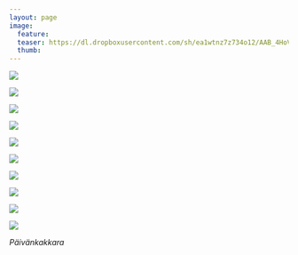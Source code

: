 ```yaml
---
layout: page
image:
  feature:
  teaser: https://dl.dropboxusercontent.com/sh/ea1wtnz7z734o12/AAB_4HoV5pBWIf4jmdU0hP6wa/luontokuvat/kes%C3%A4/7/DS31640-245px.jpg
  thumb:
---
```


[![](https://dl.dropboxusercontent.com/sh/ea1wtnz7z734o12/AABMRea8W75eeSeCWNtr5TG5a/luontokuvat/kes%C3%A4/7/DS31620-800px.jpg)](https://dl.dropboxusercontent.com/sh/ea1wtnz7z734o12/AADA5jFqglZcK-U-N7Ub7Q2fa/luontokuvat/kes%C3%A4/7/DS31620.jpg)

[![](https://dl.dropboxusercontent.com/sh/ea1wtnz7z734o12/AAA2Hhqcr0K3XQOWhfOeMXfoa/luontokuvat/kes%C3%A4/7/DS31619-800px.jpg)](https://dl.dropboxusercontent.com/sh/ea1wtnz7z734o12/AAD1PaVZxMNFZjGSJ1ApkzNKa/luontokuvat/kes%C3%A4/7/DS31619.jpg)

[![](https://dl.dropboxusercontent.com/sh/ea1wtnz7z734o12/AADbZmwh23QRgnB0bqHKMAdya/luontokuvat/kes%C3%A4/7/DS31623-800px.jpg)](https://dl.dropboxusercontent.com/sh/ea1wtnz7z734o12/AACjmkKfD7xh6Qul3ohsMGHca/luontokuvat/kes%C3%A4/7/DS31623.jpg)

[![](https://dl.dropboxusercontent.com/sh/ea1wtnz7z734o12/AABie1xf5o9qk0nrgfN799F9a/luontokuvat/kes%C3%A4/7/DS31624-800px.jpg)](https://dl.dropboxusercontent.com/sh/ea1wtnz7z734o12/AAByBt7m1fL6lucJDXAMJnNMa/luontokuvat/kes%C3%A4/7/DS31624.jpg)

[![](https://dl.dropboxusercontent.com/sh/ea1wtnz7z734o12/AABYSrXH7vfrGvCgCeLaDXm4a/luontokuvat/kes%C3%A4/7/DS31625-800px.jpg)](https://dl.dropboxusercontent.com/sh/ea1wtnz7z734o12/AAA62c1yeplAoEurLqO9zoP5a/luontokuvat/kes%C3%A4/7/DS31625.jpg)

[![](https://dl.dropboxusercontent.com/sh/ea1wtnz7z734o12/AAAtLbp-ZnOrIY693hwFYYSIa/luontokuvat/kes%C3%A4/7/DS31640-800px.jpg)](https://dl.dropboxusercontent.com/sh/ea1wtnz7z734o12/AAB-oMuWbskVwY0vmpxDAhOja/luontokuvat/kes%C3%A4/7/DS31640.jpg)

[![](https://dl.dropboxusercontent.com/sh/ea1wtnz7z734o12/AACH2Ij50V3omJLduwC2UCJ1a/luontokuvat/kes%C3%A4/7/DS31636-800px.jpg)](https://dl.dropboxusercontent.com/sh/ea1wtnz7z734o12/AAAnuQSUKt8C1ieXX207wJuPa/luontokuvat/kes%C3%A4/7/DS31636.jpg)

[![](https://dl.dropboxusercontent.com/sh/ea1wtnz7z734o12/AACykzwQ-U2NLv3_EmRrRMRoa/luontokuvat/kes%C3%A4/7/DS31637-800px.jpg)](https://dl.dropboxusercontent.com/sh/ea1wtnz7z734o12/AABiemMIcvbve3mGfY_JLv_Ha/luontokuvat/kes%C3%A4/7/DS31637.jpg)

[![](https://dl.dropboxusercontent.com/sh/ea1wtnz7z734o12/AADuKcWKWIlcPcKCGe-3-9q_a/luontokuvat/kes%C3%A4/7/DS31642-800px.jpg)](https://dl.dropboxusercontent.com/sh/ea1wtnz7z734o12/AACh6F7hEgoCg9FhXFfnqtGQa/luontokuvat/kes%C3%A4/7/DS31642.jpg)

[![](https://dl.dropboxusercontent.com/sh/ea1wtnz7z734o12/AAAsTY7U7F2VRlV1azDNESvma/luontokuvat/kes%C3%A4/7/DS31641-800px.jpg)](https://dl.dropboxusercontent.com/sh/ea1wtnz7z734o12/AADJLWi6tsTv5AGsUdRhW_Ula/luontokuvat/kes%C3%A4/7/DS31641.jpg)

*Päivänkakkara*
